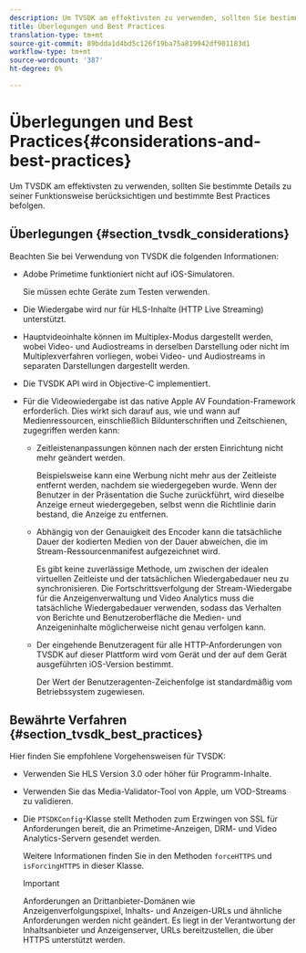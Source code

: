 ```yaml
---
description: Um TVSDK am effektivsten zu verwenden, sollten Sie bestimmte Details zu seiner Funktionsweise berücksichtigen und bestimmte Best Practices befolgen.
title: Überlegungen und Best Practices
translation-type: tm+mt
source-git-commit: 89bdda1d4bd5c126f19ba75a819942df901183d1
workflow-type: tm+mt
source-wordcount: '387'
ht-degree: 0%

---
```



# Überlegungen und Best Practices{#considerations-and-best-practices}

Um TVSDK am effektivsten zu verwenden, sollten Sie bestimmte Details zu seiner Funktionsweise berücksichtigen und bestimmte Best Practices befolgen.

## Überlegungen {#section_tvsdk_considerations}

Beachten Sie bei Verwendung von TVSDK die folgenden Informationen:

* Adobe Primetime funktioniert nicht auf iOS-Simulatoren.

   Sie müssen echte Geräte zum Testen verwenden.
* Die Wiedergabe wird nur für HLS-Inhalte (HTTP Live Streaming) unterstützt.
* Hauptvideoinhalte können im Multiplex-Modus dargestellt werden, wobei Video- und Audiostreams in derselben Darstellung oder nicht im Multiplexverfahren vorliegen, wobei Video- und Audiostreams in separaten Darstellungen dargestellt werden.
* Die TVSDK API wird in Objective-C implementiert.
* Für die Videowiedergabe ist das native Apple AV Foundation-Framework erforderlich. Dies wirkt sich darauf aus, wie und wann auf Medienressourcen, einschließlich Bildunterschriften und Zeitschienen, zugegriffen werden kann:

   * Zeitleistenanpassungen können nach der ersten Einrichtung nicht mehr geändert werden.

      Beispielsweise kann eine Werbung nicht mehr aus der Zeitleiste entfernt werden, nachdem sie wiedergegeben wurde. Wenn der Benutzer in der Präsentation die Suche zurückführt, wird dieselbe Anzeige erneut wiedergegeben, selbst wenn die Richtlinie darin bestand, die Anzeige zu entfernen.
   * Abhängig von der Genauigkeit des Encoder kann die tatsächliche Dauer der kodierten Medien von der Dauer abweichen, die im Stream-Ressourcenmanifest aufgezeichnet wird.

      Es gibt keine zuverlässige Methode, um zwischen der idealen virtuellen Zeitleiste und der tatsächlichen Wiedergabedauer neu zu synchronisieren. Die Fortschrittsverfolgung der Stream-Wiedergabe für die Anzeigenverwaltung und Video Analytics muss die tatsächliche Wiedergabedauer verwenden, sodass das Verhalten von Berichte und Benutzeroberfläche die Medien- und Anzeigeninhalte möglicherweise nicht genau verfolgen kann.
   * Der eingehende Benutzeragent für alle HTTP-Anforderungen von TVSDK auf dieser Plattform wird vom Gerät und der auf dem Gerät ausgeführten iOS-Version bestimmt.

      Der Wert der Benutzeragenten-Zeichenfolge ist standardmäßig vom Betriebssystem zugewiesen.

## Bewährte Verfahren {#section_tvsdk_best_practices}

Hier finden Sie empfohlene Vorgehensweisen für TVSDK:

* Verwenden Sie HLS Version 3.0 oder höher für Programm-Inhalte.
* Verwenden Sie das Media-Validator-Tool von Apple, um VOD-Streams zu validieren.
* Die `PTSDKConfig`-Klasse stellt Methoden zum Erzwingen von SSL für Anforderungen bereit, die an Primetime-Anzeigen, DRM- und Video Analytics-Servern gesendet werden.

   Weitere Informationen finden Sie in den Methoden `forceHTTPS` und `isForcingHTTPS` in dieser Klasse.

   >[!IMPORTANT]
   >
   >Anforderungen an Drittanbieter-Domänen wie Anzeigenverfolgungspixel, Inhalts- und Anzeigen-URLs und ähnliche Anforderungen werden nicht geändert. Es liegt in der Verantwortung der Inhaltsanbieter und Anzeigenserver, URLs bereitzustellen, die über HTTPS unterstützt werden.

